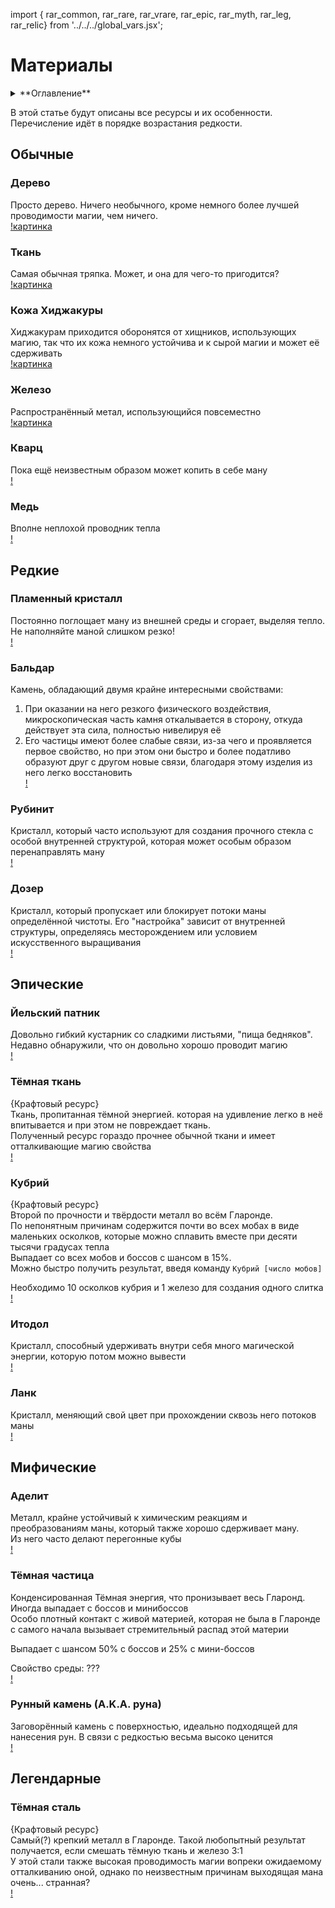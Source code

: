 import { rar_common,
         rar_rare,
         rar_vrare,
         rar_epic,
         rar_myth,
         rar_leg,
         rar_relic} from '../../../global_vars.jsx';


# Материалы

<details>
    <summary> **Оглавление** </summary>

    %toc%
</details>

В этой статье будут описаны все ресурсы и их особенности.  
Перечисление идёт в порядке возрастания редкости.

## Обычные

### Дерево

Просто дерево. Ничего необычного, кроме немного более лучшей проводимости магии, чем ничего.  
[!картинка](/images/wood.webp)

### Ткань

Самая обычная тряпка. Может, и она для чего-то пригодится?  
[!картинка](/images/cloth.webp)

### Кожа Хиджакуры

Хиджакурам приходится оборонятся от хищников, использующих магию, так что их кожа немного устойчива и к сырой магии и может её сдерживать  
[!картинка](/images/leather.webp)

### Железо

Распространённый метал, использующийся повсеместно  
[!картинка](/images/iron.webp)

### Кварц

Пока ещё неизвестным образом может копить в себе ману  
[!]()

### Медь

Вполне неплохой проводник тепла  
[!]()

## Редкие

### Пламенный кристалл

Постоянно поглощает ману из внешней среды и сгорает, выделяя тепло.  
Не наполняйте маной слишком резко!  
[!]()

### Бальдар

Камень, обладающий двумя крайне интересными свойствами:  
1. При оказании на него резкого физического воздействия, микроскопическая часть камня откалывается в сторону, откуда действует эта сила, полностью нивелируя её  
2. Его частицы имеют более слабые связи, из-за чего и проявляется первое свойство, но при этом они быстро и более податливо образуют друг с другом новые связи, благодаря этому изделия из него легко восстановить  
[!]()

### Рубинит

Кристалл, который часто используют для создания прочного стекла с особой внутренней структурой, которая может особым образом перенаправлять ману  
[!]()

### Дозер

Кристалл, который пропускает или блокирует потоки маны определённой чистоты. Его "настройка" зависит от внутренней структуры, определяясь месторождением или условием искусственного выращивания  
[!]()

## Эпические

### Йельский патник

Довольно гибкий кустарник со сладкими листьями, "пища бедняков".  
Недавно обнаружили, что он довольно хорошо проводит магию  
[!]()

### Тёмная ткань

{Крафтовый ресурс}  
Ткань, пропитанная тёмной энергией.  которая на удивление легко в неё впитывается и при этом не повреждает ткань.  
Полученный ресурс гораздо прочнее обычной ткани и имеет отталкивающие магию свойства  
[!]()

### Кубрий

{Крафтовый ресурс}  
Второй по прочности и твёрдости металл во всём Гларонде.  
По непонятным причинам содержится почти во всех мобах в виде маленьких осколков, которые можно сплавить вместе при десяти тысячи градусах тепла  
Выпадает со всех мобов и боссов с шансом в 15%.  
Можно быстро получить результат, введя команду `Кубрий [число мобов]`

Необходимо 10 осколков кубрия и 1 железо для создания одного слитка  
[!]()

### Итодол

Кристалл, способный удерживать внутри себя много магической энергии, которую потом можно вывести  
[!]()

### Ланк

Кристалл, меняющий свой цвет при прохождении сквозь него потоков маны  
[!]()

## Мифические

### Аделит

Металл, крайне устойчивый к химическим реакциям и преобразованиям маны, который также хорошо сдерживает ману.  
Из него часто делают перегонные кубы  
[!]()

### Тёмная частица

Конденсированная Тёмная энергия, что пронизывает весь Гларонд. Иногда выпадает с боссов и минибоссов  
Особо плотный контакт с живой материей, которая не была в Гларонде с самого начала вызывает стремительный распад этой материи  

Выпадает с шансом 50% с боссов и 25% с мини-боссов

Свойство среды: ???  
[!]()

### Рунный камень (A.K.A. руна)

Заговорённый камень с поверхностью, идеально подходящей для нанесения рун. В связи с редкостью весьма высоко ценится  
[!]()

## Легендарные

### Тёмная сталь

{Крафтовый ресурс}  
Самый(?) крепкий металл в Гларонде. Такой любопытный результат получается, если смешать тёмную ткань и железо 3:1  
У этой стали также высокая проводимость магии вопреки ожидаемому отталкиванию оной, однако по неизвестным причинам выходящая мана очень... странная?  
[!]()